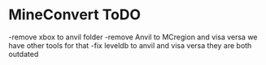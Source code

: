 # MineConvert ToDO
-remove xbox to anvil folder
-remove Anvil to MCregion and visa versa we have other tools for that
-fix leveldb to anvil and visa versa they are both outdated
